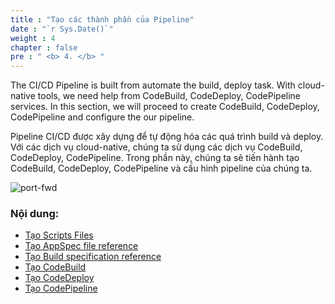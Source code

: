 ```yaml
---
title : "Tạo các thành phần của Pipeline"
date : "`r Sys.Date()`"
weight : 4
chapter : false
pre : " <b> 4. </b> "
---
```


The CI/CD Pipeline is built from automate the build, deploy task. With cloud-native tools, we need help from CodeBuild, CodeDeploy, CodePipeline services.
In this section, we will proceed to create CodeBuild, CodeDeploy, CodePipeline and configure the our pipeline.

Pipeline CI/CD được xây dựng để tự động hóa các quá trình build và deploy. Với các dịch vụ cloud-native, chúng ta sử dụng các dịch vụ CodeBuild, CodeDeploy, CodePipeline.
Trong phần này, chúng ta sẽ tiến hành tạo CodeBuild, CodeDeploy, CodePipeline và cấu hình pipeline của chúng ta.

![port-fwd](/images/arc-log.png) 

### Nội dung:
   - [Tạo Scripts Files](/4-CreatePipelineComponents/4.1-createscriptfiles/)
   - [Tạo AppSpec file reference](/4-CreatePipelineComponents/4.2-createcodedeployymlfile/)
   - [Tạo Build specification reference](/4-CreatePipelineComponents/4.3-createbuildspecfile)
   - [Tạo CodeBuild](/4-CreatePipelineComponents/4.4-createcodebuild/)
   - [Tạo CodeDeploy](/4-CreatePipelineComponents/4.5-createcodedeploy/)
   - [Tạo CodePipeline](/4-CreatePipelineComponents/4.6-createcodepipeline/)